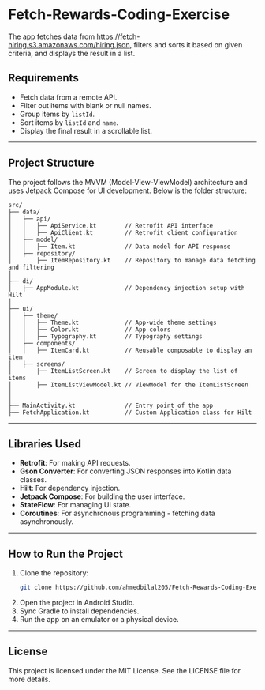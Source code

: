 # Fetch-Rewards-Coding-Exercise

The app fetches data from https://fetch-hiring.s3.amazonaws.com/hiring.json, filters and sorts it based on given criteria, and displays the result in a list.

## Requirements
- Fetch data from a remote API.
- Filter out items with blank or null names.
- Group items by `listId`.
- Sort items by `listId` and `name`.
- Display the final result in a scrollable list.

---

## Project Structure
The project follows the MVVM (Model-View-ViewModel) architecture and uses Jetpack Compose for UI development. Below is the folder structure:

```
src/
├── data/
│   ├── api/
│   │   ├── ApiService.kt        // Retrofit API interface
│   │   ├── ApiClient.kt         // Retrofit client configuration
│   ├── model/
│   │   ├── Item.kt              // Data model for API response
│   ├── repository/
│       ├── ItemRepository.kt    // Repository to manage data fetching and filtering
│
├── di/
│   ├── AppModule.kt             // Dependency injection setup with Hilt
│
├── ui/
│   ├── theme/
│   │   ├── Theme.kt             // App-wide theme settings
│   │   ├── Color.kt             // App colors
│   │   ├── Typography.kt        // Typography settings
│   ├── components/
│   │   ├── ItemCard.kt          // Reusable composable to display an item
│   ├── screens/
│       ├── ItemListScreen.kt    // Screen to display the list of items
│       ├── ItemListViewModel.kt // ViewModel for the ItemListScreen
│
│
├── MainActivity.kt              // Entry point of the app
├── FetchApplication.kt          // Custom Application class for Hilt
```

---

## Libraries Used
- **Retrofit**: For making API requests.
- **Gson Converter**: For converting JSON responses into Kotlin data classes.
- **Hilt**: For dependency injection.
- **Jetpack Compose**: For building the user interface.
- **StateFlow**: For managing UI state.
- **Coroutines**: For asynchronous programming - fetching data asynchronously.

---


## How to Run the Project
1. Clone the repository:
    ```bash
    git clone https://github.com/ahmedbilal205/Fetch-Rewards-Coding-Exercise.git
    ```
2. Open the project in Android Studio.
3. Sync Gradle to install dependencies.
4. Run the app on an emulator or a physical device.

---
## License
This project is licensed under the MIT License. See the LICENSE file for more details.
